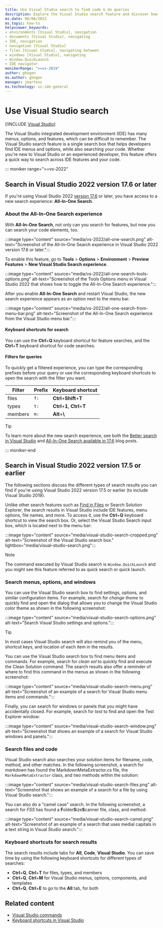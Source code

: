 ```yaml
---
title: Use Visual Studio search to find code & do queries
description: Explore the Visual Studio search feature and discover how to find settings, menus, code, and work with filters, queries, and more.
ms.date: 08/08/2023
ms.topic: how-to
helpviewer_keywords:
- environments [Visual Studio], navigation
- documents [Visual Studio], navigating
- IDE, navigation
- navigation [Visual Studio]
- files [Visual Studio], navigating between
- windows [Visual Studio], navigating
- Window.QuickLaunch
- IDE navigator
monikerRange: ">=vs-2019"
author: ghogen
ms.author: ghogen
manager: jmartens
ms.technology: vs-ide-general
---
```

# Use Visual Studio search

 [!INCLUDE [Visual Studio](~/includes/applies-to-version/vs-windows-only.md)]

The Visual Studio integrated development environment (IDE) has many menus, options, and features, which can be difficult to remember. The Visual Studio search feature is a single search box that helps developers find IDE menus and options, while also searching your code. Whether you're new to Visual Studio or an experienced developer, this feature offers a quick way to search across IDE features and your code.

::: moniker range=">=vs-2022"

## Search in Visual Studio 2022 version 17.6 or later

If you're using Visual Studio 2022 [version 17.6](/visualstudio/releases/2022/release-notes-v17.6) or later, you have access to a new search experience: **All-In-One Search**. 

### About the All-In-One Search experience

With **All-In-One Search**, not only can you search for features, but now you can search your code elements, too.

:::image type="content" source="media/vs-2022/all-one-search.png" alt-text="Screenshot of the All-In-One Search experience in Visual Studio 2022 version 17.6 or later."::: 

To enable this feature, go to **Tools** > **Options** > **Environment** > **Preview Features** > **New Visual Studio Search experience**.

:::image type="content" source="media/vs-2022/all-one-search-tools-options.png" alt-text="Screenshot of the Tools Options menu in Visual Studio 2022 that shows how to toggle the All-In-One Search experience.":::

After you enable **All-In-One Search** and restart Visual Studio, the new search experience appears as an option next to the menu bar. 

:::image type="content" source="media/vs-2022/all-one-search-from-menu-bar.png" alt-text="Screenshot of the All-In-One Search experience from the Visual Studio menu bar.":::

#### Keyboard shortcuts for search

You can use the **Ctrl**+**Q** keyboard shortcut for feature searches, and the **Ctrl**+**T** keyboard shortcut for code searches. 

#### Filters for queries

To quickly get a filtered experience, you can type the corresponding prefixes before your query or use the corresponding keyboard shortcuts to open the search with the filter you want.

|Filter   |Prefix   |Keyboard shortcut               |
|---------|---------|--------------------------------|
|files    |`f:`     | **Ctrl**+**Shift**+**T**       |     
|types    |`t:`     | **Ctrl**+**1**, **Ctrl**+**T** |
|members  |`m:`     | **Alt**+**\\**                 |

> [!TIP]
> To learn more about the new search experience, see both the [Better search in Visual Studio](https://devblogs.microsoft.com/visualstudio/new-better-search-in-visual-studio/) and [All-In-One Search available in 17.6](https://devblogs.microsoft.com/visualstudio/all-in-one-search-available-in-17-6/) blog posts.

::: moniker-end

## Search in Visual Studio 2022 version 17.5 or earlier

The following sections discuss the different types of search results you can find if you're using Visual Studio 2022 version 17.5 or earlier (to include Visual Studio 2019).

Unlike other search features such as [Find in Files](find-in-files.md) or Search Solution Explorer, the search results in Visual Studio include IDE features, menu options, file names, and more. To access it, use the **Ctrl**+**Q** keyboard shortcut to view the search box. Or, select the Visual Studio Search input box, which is located next to the menu bar:

:::image type="content" source="media/visual-studio-search-cropped.png" alt-text="Screenshot of the Visual Studio search box." lightbox="media/visual-studio-search.png":::

> [!NOTE]
> The command executed by Visual Studio search is `Window.QuickLaunch` and you might see this feature referred to as quick search or quick launch.

### Search menus, options, and windows

You can use the Visual Studio search box to find settings, options, and similar configuration items. For example, search for *change theme* to quickly find and open the dialog that allows you to change the Visual Studio color theme as shown in the following screenshot:

:::image type="content" source="media/visual-studio-search-options.png" alt-text="Search Visual Studio settings and options.":::

> [!TIP]
> In most cases Visual Studio search will also remind you of the menu, shortcut keys, and location of each item in the results.

You can use the Visual Studio search box to find menu items and commands. For example, search for *clean sol* to quickly find and execute the Clean Solution command. The search results also offer a reminder of where to find this command in the menus as shown in the following screenshot:

:::image type="content" source="media/visual-studio-search-menu.png" alt-text="Screenshot of an example of a search for Visual Studio menu items and commands.":::

Finally, you can search for windows or panels that you might have accidentally closed. For example, search for *test* to find and open the Test Explorer window:

:::image type="content" source="media/visual-studio-search-window.png" alt-text="Screenshot that shows an example of a search for Visual Studio windows and panels.":::

### Search files and code

Visual Studio search also searches your solution items for filename, code, method, and other matches. In the following screenshot, a search for *markdown* has found the MarkdownMetaExtractor.cs file, the `MarkdownMetaExtractor` class, and two methods within the solution:

:::image type="content" source="media/visual-studio-search-files.png" alt-text="Screenshot that shows an example of a search for a file by using Visual Studio search.":::

You can also do a "camel case" search. In the following screenshot, a search for *FSS* has found a **F**older**S**ize**S**canner file, class, and method:

:::image type="content" source="media/visual-studio-search-camel.png" alt-text="Screenshot of an example of a search that uses medial capitals in a text string in Visual Studio search.":::

### Keyboard shortcuts for search results

The search results include tabs for **All**, **Code**, **Visual Studio**. You can save time by using the following keyboard shortcuts for different types of searches:

- **Ctrl**+**Q**, **Ctrl**+**T** for files, types, and members
- **Ctrl**+**Q**, **Ctrl**+**M** for Visual Studio menus, options, components, and templates
- **Ctrl**+**Q**, **Ctrl**+**E** to go to the **All** tab, for both

## Related content

- [Visual Studio commands](reference/visual-studio-commands.md)
- [Keyboard shortcuts in Visual Studio](default-keyboard-shortcuts-in-visual-studio.md)